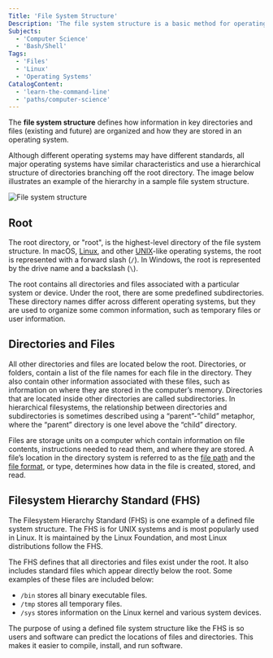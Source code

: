 ```yaml
---
Title: 'File System Structure'
Description: 'The file system structure is a basic method for operating systems to organize information.'
Subjects:
  - 'Computer Science'
  - 'Bash/Shell'
Tags:
  - 'Files'
  - 'Linux'
  - 'Operating Systems'
CatalogContent:
  - 'learn-the-command-line'
  - 'paths/computer-science'
---
```


The **file system structure** defines how information in key directories and files (existing and future) are organized and how they are stored in an operating system.

Although different operating systems may have different standards, all major operating systems have similar characteristics and use a hierarchical structure of directories branching off the root directory. The image below illustrates an example of the hierarchy in a sample file system structure.

![File system structure](https://raw.githubusercontent.com/Codecademy/docs/main/media/file-system-structure.png)

## Root

The root directory, or "root", is the highest-level directory of the file system structure. In macOS, [Linux](https://www.codecademy.com/resources/docs/open-source/linux), and other [UNIX](https://www.codecademy.com/resources/docs/general/unix)-like operating systems, the root is represented with a forward slash (`/`). In Windows, the root is represented by the drive name and a backslash (`\`).

The root contains all directories and files associated with a particular system or device. Under the root, there are some predefined subdirectories. These directory names differ across different operating systems, but they are used to organize some common information, such as temporary files or user information.

## Directories and Files

All other directories and files are located below the root. Directories, or folders, contain a list of the file names for each file in the directory. They also contain other information associated with these files, such as information on where they are stored in the computer’s memory. Directories that are located inside other directories are called subdirectories. In hierarchical filesystems, the relationship between directories and subdirectories is sometimes described using a “parent”-”child” metaphor, where the “parent” directory is one level above the “child” directory.

Files are storage units on a computer which contain information on file contents, instructions needed to read them, and where they are stored. A file’s location in the directory system is referred to as the [file path](https://www.codecademy.com/resources/docs/general/file-paths) and the [file format](https://www.codecademy.com/resources/docs/general/file-formats), or type, determines how data in the file is created, stored, and read.

## Filesystem Hierarchy Standard (FHS)

The Filesystem Hierarchy Standard (FHS) is one example of a defined file system structure. The FHS is for UNIX systems and is most popularly used in Linux. It is maintained by the Linux Foundation, and most Linux distributions follow the FHS.

The FHS defines that all directories and files exist under the root. It also includes standard files which appear directly below the root. Some examples of these files are included below:

- `/bin` stores all binary executable files.
- `/tmp` stores all temporary files.
- `/sys` stores information on the Linux kernel and various system devices.

The purpose of using a defined file system structure like the FHS is so users and software can predict the locations of files and directories. This makes it easier to compile, install, and run software.
